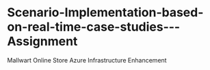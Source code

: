 # Scenario-Implementation-based-on-real-time-case-studies---Assignment
Mallwart Online Store Azure Infrastructure Enhancement
